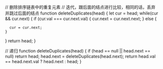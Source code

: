 
// 删除排序链表中的重复元素
// 迭代，跟后面的结点进行比较，相同的话，丢弃并跳过后面的结点
function deleteDuplicates(head) {
  let cur = head;
  while(cur && cur.next) {
    if (cur.val === cur.next.val) {
      cur.next = cur.next.next;
    } else {
      
      cur = cur.next;
    }
  }
  return head;
}

// 递归
function deleteDuplicates(head) {
  if (head == null || head.next == null) return head;
  head.next = deleteDuplicates(head.next);
  return head.val == head.next.val ? head.next : head;
}